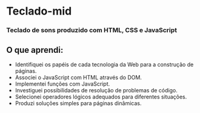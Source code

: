 # Teclado-mid 
### Teclado de sons produzido com HTML, CSS e JavaScript

## O que aprendi:
- Identifiquei os papéis de cada tecnologia da Web para a construção de páginas.
- Associei o JavaScript com HTML através do DOM.
- Implementei funções com JavaScript.
- Investiguei possibilidades de resolução de problemas de código.
- Selecionei operadores lógicos adequados para diferentes situações.
- Produzi soluções simples para páginas dinâmicas.
